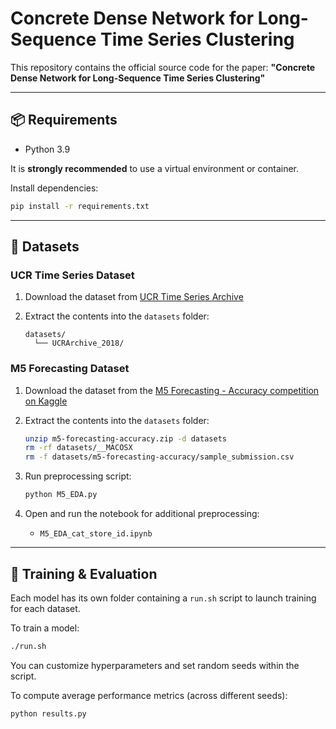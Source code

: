 # Concrete Dense Network for Long-Sequence Time Series Clustering

This repository contains the official source code for the paper: **"Concrete Dense Network for Long-Sequence Time Series Clustering"**

---

## 📦 Requirements

- Python 3.9

It is **strongly recommended** to use a virtual environment or container.

Install dependencies:
```bash
pip install -r requirements.txt
````

---

## 📁 Datasets

### UCR Time Series Dataset

1. Download the dataset from [UCR Time Series Archive](https://www.cs.ucr.edu/~eamonn/time_series_data_2018/)
2. Extract the contents into the `datasets` folder:

   ```
   datasets/
     └── UCRArchive_2018/
   ```

### M5 Forecasting Dataset

1. Download the dataset from the [M5 Forecasting - Accuracy competition on Kaggle](https://www.kaggle.com/competitions/m5-forecasting-accuracy/data)

2. Extract the contents into the `datasets` folder:

   ```bash
   unzip m5-forecasting-accuracy.zip -d datasets
   rm -rf datasets/__MACOSX
   rm -f datasets/m5-forecasting-accuracy/sample_submission.csv
   ```

3. Run preprocessing script:

   ```bash
   python M5_EDA.py
   ```

4. Open and run the notebook for additional preprocessing:

   * `M5_EDA_cat_store_id.ipynb`

---

## 🚀 Training & Evaluation

Each model has its own folder containing a `run.sh` script to launch training for each dataset.

To train a model:

```bash
./run.sh
```

You can customize hyperparameters and set random seeds within the script.

To compute average performance metrics (across different seeds):

```bash
python results.py
```

